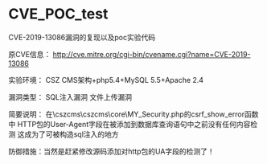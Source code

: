 # CVE_POC_test
CVE-2019-13086漏洞的复现以及poc实验代码

原CVE信息：
http://cve.mitre.org/cgi-bin/cvename.cgi?name=CVE-2019-13086

实验环境：
CSZ CMS架构+php5.4+MySQL 5.5+Apache 2.4

漏洞类型：
SQL注入漏洞  文件上传漏洞

简要说明：
在\cszcms\cszcms\core\MY_Security.php的csrf_show_error函数中 
HTTP包的User-Agent字段在被添加到数据库查询语句中之前没有任何内容检测
这成为了可被构造sql注入的地方

防御措施：当然是赶紧修改源码添加对http包的UA字段的检测了！
